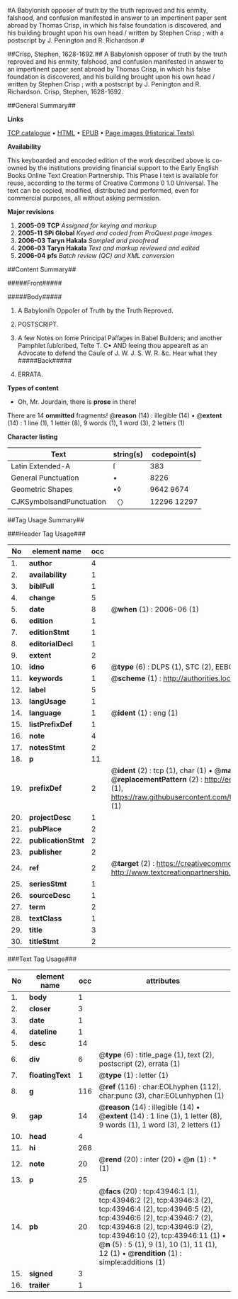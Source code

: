 #A Babylonish opposer of truth by the truth reproved and his enmity, falshood, and confusion manifested in answer to an impertinent paper sent abroad by Thomas Crisp, in which his false foundation is discovered, and his building brought upon his own head / written by Stephen Crisp ; with a postscript by J. Penington and R. Richardson.#

##Crisp, Stephen, 1628-1692.##
A Babylonish opposer of truth by the truth reproved and his enmity, falshood, and confusion manifested in answer to an impertinent paper sent abroad by Thomas Crisp, in which his false foundation is discovered, and his building brought upon his own head / written by Stephen Crisp ; with a postscript by J. Penington and R. Richardson.
Crisp, Stephen, 1628-1692.

##General Summary##

**Links**

[TCP catalogue](http://www.ota.ox.ac.uk/tcp/)  • 
[HTML](http://tei.it.ox.ac.uk/tcp/Texts-HTML/free/A34/A34986.html)  • 
[EPUB](http://tei.it.ox.ac.uk/tcp/Texts-EPUB/free/A34/A34986.epub) • 
[Page images (Historical Texts)](https://data.historicaltexts.jisc.ac.uk/view?pubId=eebo-09674003e&pageId=eebo-09674003e-43946-1)

**Availability**

This keyboarded and encoded edition of the
	       work described above is co-owned by the institutions
	       providing financial support to the Early English Books
	       Online Text Creation Partnership. This Phase I text is
	       available for reuse, according to the terms of Creative
	       Commons 0 1.0 Universal. The text can be copied,
	       modified, distributed and performed, even for
	       commercial purposes, all without asking permission.

**Major revisions**

1. __2005-09__ __TCP__ *Assigned for keying and markup*
1. __2005-11__ __SPi Global__ *Keyed and coded from ProQuest page images*
1. __2006-03__ __Taryn Hakala__ *Sampled and proofread*
1. __2006-03__ __Taryn Hakala__ *Text and markup reviewed and edited*
1. __2006-04__ __pfs__ *Batch review (QC) and XML conversion*

##Content Summary##

#####Front#####

#####Body#####

1. A Babyloniſh Oppoſer of Truth by the Truth Reproved.

1. POSTSCRIPT.

1. A few Notes on ſome Principal Paſſages in Babel Builders; and another Pamphlet ſubſcribed, Teſte T. C▪
AND ſeeing thou appeareſt as an Advocate to defend the Cauſe of J. W. J. S. W. R. &c. Hear what they
#####Back#####

1. ERRATA.

**Types of content**

  * Oh, Mr. Jourdain, there is **prose** in there!

There are 14 **ommitted** fragments! 
 @__reason__ (14) : illegible (14)  •  @__extent__ (14) : 1 line (1), 1 letter (8), 9 words (1), 1 word (3), 2 letters (1)

**Character listing**


|Text|string(s)|codepoint(s)|
|---|---|---|
|Latin Extended-A|ſ|383|
|General Punctuation|•|8226|
|Geometric Shapes|▪◊|9642 9674|
|CJKSymbolsandPunctuation|〈〉|12296 12297|

##Tag Usage Summary##

###Header Tag Usage###

|No|element name|occ|attributes|
|---|---|---|---|
|1.|__author__|4||
|2.|__availability__|1||
|3.|__biblFull__|1||
|4.|__change__|5||
|5.|__date__|8| @__when__ (1) : 2006-06 (1)|
|6.|__edition__|1||
|7.|__editionStmt__|1||
|8.|__editorialDecl__|1||
|9.|__extent__|2||
|10.|__idno__|6| @__type__ (6) : DLPS (1), STC (2), EEBO-CITATION (1), OCLC (1), VID (1)|
|11.|__keywords__|1| @__scheme__ (1) : http://authorities.loc.gov/ (1)|
|12.|__label__|5||
|13.|__langUsage__|1||
|14.|__language__|1| @__ident__ (1) : eng (1)|
|15.|__listPrefixDef__|1||
|16.|__note__|4||
|17.|__notesStmt__|2||
|18.|__p__|11||
|19.|__prefixDef__|2| @__ident__ (2) : tcp (1), char (1)  •  @__matchPattern__ (2) : ([0-9\-]+):([0-9IVX]+) (1), (.+) (1)  •  @__replacementPattern__ (2) : http://eebo.chadwyck.com/downloadtiff?vid=$1&page=$2 (1), https://raw.githubusercontent.com/textcreationpartnership/Texts/master/tcpchars.xml#$1 (1)|
|20.|__projectDesc__|1||
|21.|__pubPlace__|2||
|22.|__publicationStmt__|2||
|23.|__publisher__|2||
|24.|__ref__|2| @__target__ (2) : https://creativecommons.org/publicdomain/zero/1.0/ (1), http://www.textcreationpartnership.org/docs/. (1)|
|25.|__seriesStmt__|1||
|26.|__sourceDesc__|1||
|27.|__term__|2||
|28.|__textClass__|1||
|29.|__title__|3||
|30.|__titleStmt__|2||


###Text Tag Usage###

|No|element name|occ|attributes|
|---|---|---|---|
|1.|__body__|1||
|2.|__closer__|3||
|3.|__date__|1||
|4.|__dateline__|1||
|5.|__desc__|14||
|6.|__div__|6| @__type__ (6) : title_page (1), text (2), postscript (2), errata (1)|
|7.|__floatingText__|1| @__type__ (1) : letter (1)|
|8.|__g__|116| @__ref__ (116) : char:EOLhyphen (112), char:punc (3), char:EOLunhyphen (1)|
|9.|__gap__|14| @__reason__ (14) : illegible (14)  •  @__extent__ (14) : 1 line (1), 1 letter (8), 9 words (1), 1 word (3), 2 letters (1)|
|10.|__head__|4||
|11.|__hi__|268||
|12.|__note__|20| @__rend__ (20) : inter (20)  •  @__n__ (1) : * (1)|
|13.|__p__|25||
|14.|__pb__|20| @__facs__ (20) : tcp:43946:1 (1), tcp:43946:2 (2), tcp:43946:3 (2), tcp:43946:4 (2), tcp:43946:5 (2), tcp:43946:6 (2), tcp:43946:7 (2), tcp:43946:8 (2), tcp:43946:9 (2), tcp:43946:10 (2), tcp:43946:11 (1)  •  @__n__ (5) : 5 (1), 9 (1), 10 (1), 11 (1), 12 (1)  •  @__rendition__ (1) : simple:additions (1)|
|15.|__signed__|3||
|16.|__trailer__|1||
